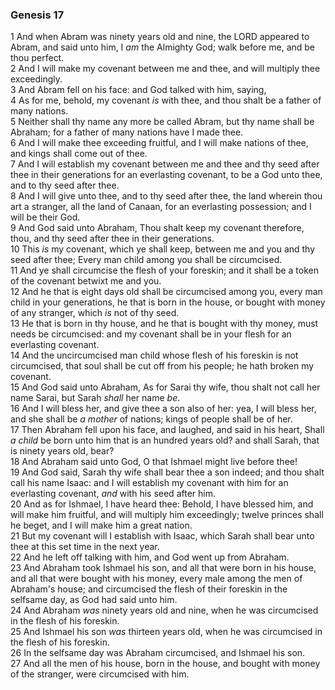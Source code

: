 ### Genesis 17

1 And when Abram was ninety years old and nine, the LORD appeared to Abram, and said unto him, I *am* the Almighty God; walk before me, and be thou perfect.  
2 And I will make my covenant between me and thee, and will multiply thee exceedingly.  
3 And Abram fell on his face: and God talked with him, saying,  
4 As for me, behold, my covenant *is* with thee, and thou shalt be a father of many nations.  
5 Neither shall thy name any more be called Abram, but thy name shall be Abraham; for a father of many nations have I made thee.  
6 And I will make thee exceeding fruitful, and I will make nations of thee, and kings shall come out of thee.  
7 And I will establish my covenant between me and thee and thy seed after thee in their generations for an everlasting covenant, to be a God unto thee, and to thy seed after thee.  
8 And I will give unto thee, and to thy seed after thee, the land wherein thou art a stranger, all the land of Canaan, for an everlasting possession; and I will be their God.  
9 And God said unto Abraham, Thou shalt keep my covenant therefore, thou, and thy seed after thee in their generations.  
10 This *is* my covenant, which ye shall keep, between me and you and thy seed after thee; Every man child among you shall be circumcised.  
11 And ye shall circumcise the flesh of your foreskin; and it shall be a token of the covenant betwixt me and you.  
12 And he that is eight days old shall be circumcised among you, every man child in your generations, he that is born in the house, or bought with money of any stranger, which *is* not of thy seed.  
13 He that is born in thy house, and he that is bought with thy money, must needs be circumcised: and my covenant shall be in your flesh for an everlasting covenant.  
14 And the uncircumcised man child whose flesh of his foreskin is not circumcised, that soul shall be cut off from his people; he hath broken my covenant.  
15 And God said unto Abraham, As for Sarai thy wife, thou shalt not call her name Sarai, but Sarah *shall* her name *be*.  
16 And I will bless her, and give thee a son also of her: yea, I will bless her, and she shall be *a mother* of nations; kings of people shall be of her.  
17 Then Abraham fell upon his face, and laughed, and said in his heart, Shall *a child* be born unto him that is an hundred years old? and shall Sarah, that is ninety years old, bear?  
18 And Abraham said unto God, O that Ishmael might live before thee!  
19 And God said, Sarah thy wife shall bear thee a son indeed; and thou shalt call his name Isaac: and I will establish my covenant with him for an everlasting covenant, *and* with his seed after him.  
20 And as for Ishmael, I have heard thee: Behold, I have blessed him, and will make him fruitful, and will multiply him exceedingly; twelve princes shall he beget, and I will make him a great nation.  
21 But my covenant will I establish with Isaac, which Sarah shall bear unto thee at this set time in the next year.  
22 And he left off talking with him, and God went up from Abraham.  
23 And Abraham took Ishmael his son, and all that were born in his house, and all that were bought with his money, every male among the men of Abraham's house; and circumcised the flesh of their foreskin in the selfsame day, as God had said unto him.  
24 And Abraham *was* ninety years old and nine, when he was circumcised in the flesh of his foreskin.  
25 And Ishmael his son *was* thirteen years old, when he was circumcised in the flesh of his foreskin.  
26 In the selfsame day was Abraham circumcised, and Ishmael his son.  
27 And all the men of his house, born in the house, and bought with money of the stranger, were circumcised with him.  
